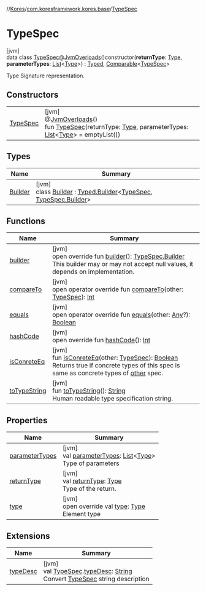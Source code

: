 //[Kores](../../../index.md)/[com.koresframework.kores.base](../index.md)/[TypeSpec](index.md)

# TypeSpec

[jvm]\
data class [TypeSpec](index.md)@[JvmOverloads](https://kotlinlang.org/api/latest/jvm/stdlib/kotlin.jvm/-jvm-overloads/index.html)()constructor(**returnType**: [Type](https://docs.oracle.com/javase/8/docs/api/java/lang/reflect/Type.html), **parameterTypes**: [List](https://kotlinlang.org/api/latest/jvm/stdlib/kotlin.collections/-list/index.html)<[Type](https://docs.oracle.com/javase/8/docs/api/java/lang/reflect/Type.html)>) : [Typed](../-typed/index.md), [Comparable](https://kotlinlang.org/api/latest/jvm/stdlib/kotlin/-comparable/index.html)<[TypeSpec](index.md)> 

Type Signature representation.

## Constructors

| | |
|---|---|
| [TypeSpec](-type-spec.md) | [jvm]<br>@[JvmOverloads](https://kotlinlang.org/api/latest/jvm/stdlib/kotlin.jvm/-jvm-overloads/index.html)()<br>fun [TypeSpec](-type-spec.md)(returnType: [Type](https://docs.oracle.com/javase/8/docs/api/java/lang/reflect/Type.html), parameterTypes: [List](https://kotlinlang.org/api/latest/jvm/stdlib/kotlin.collections/-list/index.html)<[Type](https://docs.oracle.com/javase/8/docs/api/java/lang/reflect/Type.html)> = emptyList()) |

## Types

| Name | Summary |
|---|---|
| [Builder](-builder/index.md) | [jvm]<br>class [Builder](-builder/index.md) : [Typed.Builder](../-typed/-builder/index.md)<[TypeSpec](index.md), [TypeSpec.Builder](-builder/index.md)> |

## Functions

| Name | Summary |
|---|---|
| [builder](builder.md) | [jvm]<br>open override fun [builder](builder.md)(): [TypeSpec.Builder](-builder/index.md)<br>This builder may or may not accept null values, it depends on implementation. |
| [compareTo](compare-to.md) | [jvm]<br>open operator override fun [compareTo](compare-to.md)(other: [TypeSpec](index.md)): [Int](https://kotlinlang.org/api/latest/jvm/stdlib/kotlin/-int/index.html) |
| [equals](equals.md) | [jvm]<br>open operator override fun [equals](equals.md)(other: [Any](https://kotlinlang.org/api/latest/jvm/stdlib/kotlin/-any/index.html)?): [Boolean](https://kotlinlang.org/api/latest/jvm/stdlib/kotlin/-boolean/index.html) |
| [hashCode](hash-code.md) | [jvm]<br>open override fun [hashCode](hash-code.md)(): [Int](https://kotlinlang.org/api/latest/jvm/stdlib/kotlin/-int/index.html) |
| [isConreteEq](is-conrete-eq.md) | [jvm]<br>fun [isConreteEq](is-conrete-eq.md)(other: [TypeSpec](index.md)): [Boolean](https://kotlinlang.org/api/latest/jvm/stdlib/kotlin/-boolean/index.html)<br>Returns true if concrete types of this spec is same as concrete types of [other](is-conrete-eq.md) spec. |
| [toTypeString](to-type-string.md) | [jvm]<br>fun [toTypeString](to-type-string.md)(): [String](https://kotlinlang.org/api/latest/jvm/stdlib/kotlin/-string/index.html)<br>Human readable type specification string. |

## Properties

| Name | Summary |
|---|---|
| [parameterTypes](parameter-types.md) | [jvm]<br>val [parameterTypes](parameter-types.md): [List](https://kotlinlang.org/api/latest/jvm/stdlib/kotlin.collections/-list/index.html)<[Type](https://docs.oracle.com/javase/8/docs/api/java/lang/reflect/Type.html)><br>Type of parameters |
| [returnType](return-type.md) | [jvm]<br>val [returnType](return-type.md): [Type](https://docs.oracle.com/javase/8/docs/api/java/lang/reflect/Type.html)<br>Type of the return. |
| [type](type.md) | [jvm]<br>open override val [type](type.md): [Type](https://docs.oracle.com/javase/8/docs/api/java/lang/reflect/Type.html)<br>Element type |

## Extensions

| Name | Summary |
|---|---|
| [typeDesc](../type-desc.md) | [jvm]<br>val [TypeSpec](index.md).[typeDesc](../type-desc.md): [String](https://kotlinlang.org/api/latest/jvm/stdlib/kotlin/-string/index.html)<br>Convert [TypeSpec](index.md) string description |
